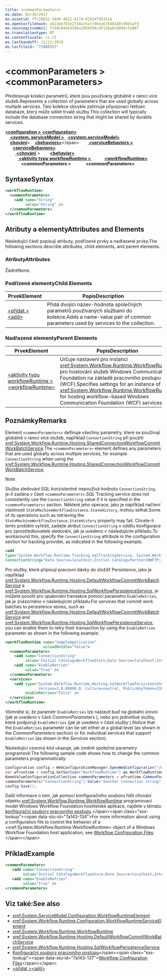 ```yaml
---
title: <commonParameters>
ms.date: 03/30/2017
ms.assetid: ffc20832-34d6-4622-8174-81924fd53514
ms.openlocfilehash: ab21be7b5e2738ac6a7c9bea676d8180c69d1afd
ms.sourcegitcommit: f348c84443380a1959294cdf12babcb804cfa987
ms.translationtype: MT
ms.contentlocale: cs-CZ
ms.lasthandoff: 11/12/2019
ms.locfileid: "73968557"
---
```

# <a name="commonparameters"></a><span data-ttu-id="7a143-101">\<commonParameters ></span><span class="sxs-lookup"><span data-stu-id="7a143-101">\<commonParameters></span></span>
<span data-ttu-id="7a143-102">Představuje kolekci parametrů, které jsou používány globálně v rámci více služeb.</span><span class="sxs-lookup"><span data-stu-id="7a143-102">Represents a collection of parameters that are used globally across multiple services.</span></span> <span data-ttu-id="7a143-103">Tato kolekce obvykle zahrnuje připojovací řetězec databáze, který může sdílet trvalé služby.</span><span class="sxs-lookup"><span data-stu-id="7a143-103">This collection will typically include the database connection string that might be shared by durable services.</span></span>  
  
<span data-ttu-id="7a143-104">[ **\<configuration >** ](../configuration-element.md) </span><span class="sxs-lookup"><span data-stu-id="7a143-104">[**\<configuration>**](../configuration-element.md)</span></span>\
<span data-ttu-id="7a143-105">&nbsp; &nbsp;[ **\<system. serviceModel >** ](system-servicemodel.md) </span><span class="sxs-lookup"><span data-stu-id="7a143-105">&nbsp;&nbsp;[**\<system.serviceModel>**](system-servicemodel.md)</span></span>\
<span data-ttu-id="7a143-106">&nbsp;&nbsp;&nbsp;&nbsp;[**chování**](behaviors.md)\<</span><span class="sxs-lookup"><span data-stu-id="7a143-106">&nbsp;&nbsp;&nbsp;&nbsp;[**\<behaviors>**](behaviors.md)\</span></span>
<span data-ttu-id="7a143-107">&nbsp;&nbsp;&nbsp;&nbsp;&nbsp;&nbsp;[ **\<serviceBehaviors >** ](servicebehaviors.md)</span><span class="sxs-lookup"><span data-stu-id="7a143-107">&nbsp;&nbsp;&nbsp;&nbsp;&nbsp;&nbsp;[**\<serviceBehaviors>**](servicebehaviors.md)</span></span>\
<span data-ttu-id="7a143-108">&nbsp;&nbsp;&nbsp;&nbsp;&nbsp;&nbsp;&nbsp;&nbsp;[ **\<chování**](behavior-of-servicebehaviors.md) ></span><span class="sxs-lookup"><span data-stu-id="7a143-108">&nbsp;&nbsp;&nbsp;&nbsp;&nbsp;&nbsp;&nbsp;&nbsp;[**\<behavior>**](behavior-of-servicebehaviors.md)</span></span>\
<span data-ttu-id="7a143-109">&nbsp;&nbsp;&nbsp;&nbsp;&nbsp;&nbsp;&nbsp;&nbsp;&nbsp;&nbsp;[ **\<aktivity typu workflowRuntime >** ](workflowruntime.md)</span><span class="sxs-lookup"><span data-stu-id="7a143-109">&nbsp;&nbsp;&nbsp;&nbsp;&nbsp;&nbsp;&nbsp;&nbsp;&nbsp;&nbsp;[**\<workflowRuntime>**](workflowruntime.md)</span></span>\
<span data-ttu-id="7a143-110">&nbsp;&nbsp;&nbsp;&nbsp;&nbsp;&nbsp;&nbsp;&nbsp;&nbsp;&nbsp;&nbsp;&nbsp; **\<commonParameters >**</span><span class="sxs-lookup"><span data-stu-id="7a143-110">&nbsp;&nbsp;&nbsp;&nbsp;&nbsp;&nbsp;&nbsp;&nbsp;&nbsp;&nbsp;&nbsp;&nbsp;**\<commonParameters>**</span></span>  
  
## <a name="syntax"></a><span data-ttu-id="7a143-111">Syntaxe</span><span class="sxs-lookup"><span data-stu-id="7a143-111">Syntax</span></span>  
  
```xml  
<workflowRuntime>
  <commonParameters>
    <add name="String"
         value="String" />
  </commonParameters>
</workflowRuntime>
```  
  
## <a name="attributes-and-elements"></a><span data-ttu-id="7a143-112">Atributy a elementy</span><span class="sxs-lookup"><span data-stu-id="7a143-112">Attributes and Elements</span></span>  
 <span data-ttu-id="7a143-113">Následující části popisují atributy, podřízené prvky a nadřazené prvky.</span><span class="sxs-lookup"><span data-stu-id="7a143-113">The following sections describe attributes, child elements, and parent elements.</span></span>  
  
### <a name="attributes"></a><span data-ttu-id="7a143-114">Atributy</span><span class="sxs-lookup"><span data-stu-id="7a143-114">Attributes</span></span>  
 <span data-ttu-id="7a143-115">Žádné</span><span class="sxs-lookup"><span data-stu-id="7a143-115">None.</span></span>  
  
### <a name="child-elements"></a><span data-ttu-id="7a143-116">Podřízené elementy</span><span class="sxs-lookup"><span data-stu-id="7a143-116">Child Elements</span></span>  
  
|<span data-ttu-id="7a143-117">Prvek</span><span class="sxs-lookup"><span data-stu-id="7a143-117">Element</span></span>|<span data-ttu-id="7a143-118">Popis</span><span class="sxs-lookup"><span data-stu-id="7a143-118">Description</span></span>|  
|-------------|-----------------|  
|[<span data-ttu-id="7a143-119">\<přidat ></span><span class="sxs-lookup"><span data-stu-id="7a143-119">\<add></span></span>](add-of-commonparameters.md)|<span data-ttu-id="7a143-120">Přidá dvojici název-hodnota společných parametrů používaných službami do kolekce.</span><span class="sxs-lookup"><span data-stu-id="7a143-120">Adds a name-value pair of common parameters used by services to the collection.</span></span>|  
  
### <a name="parent-elements"></a><span data-ttu-id="7a143-121">Nadřazené elementy</span><span class="sxs-lookup"><span data-stu-id="7a143-121">Parent Elements</span></span>  
  
|<span data-ttu-id="7a143-122">Prvek</span><span class="sxs-lookup"><span data-stu-id="7a143-122">Element</span></span>|<span data-ttu-id="7a143-123">Popis</span><span class="sxs-lookup"><span data-stu-id="7a143-123">Description</span></span>|  
|-------------|-----------------|  
|[<span data-ttu-id="7a143-124">\<aktivity typu workflowRuntime ></span><span class="sxs-lookup"><span data-stu-id="7a143-124">\<workflowRuntime></span></span>](workflowruntime.md)|<span data-ttu-id="7a143-125">Určuje nastavení pro instanci <xref:System.Workflow.Runtime.WorkflowRuntime> pro hostování služeb Windows Communication Foundation na základě pracovního postupu (WCF).</span><span class="sxs-lookup"><span data-stu-id="7a143-125">Specifies settings for an instance of <xref:System.Workflow.Runtime.WorkflowRuntime> for hosting workflow-based Windows Communication Foundation (WCF) services.</span></span>|  
  
## <a name="remarks"></a><span data-ttu-id="7a143-126">Poznámky</span><span class="sxs-lookup"><span data-stu-id="7a143-126">Remarks</span></span>  
 <span data-ttu-id="7a143-127">Element `<commonParameters>` definuje všechny parametry, které se používají globálně v rámci více služeb, například `ConnectionString` při použití <xref:System.Workflow.Runtime.Hosting.SharedConnectionWorkflowCommitWorkBatchService>.</span><span class="sxs-lookup"><span data-stu-id="7a143-127">The `<commonParameters>` element defines any parameters that are used globally across multiple services, for example `ConnectionString` when using the <xref:System.Workflow.Runtime.Hosting.SharedConnectionWorkflowCommitWorkBatchService>.</span></span>  
  
> [!NOTE]
> <span data-ttu-id="7a143-128">Služba sledování SQL konzistentně nepoužívá hodnotu `ConnectionString`, je-li zadána v části `<commonParameters>`.</span><span class="sxs-lookup"><span data-stu-id="7a143-128">SQL Tracking service does not consistently use the `ConnectionString` value if it is specified in the `<commonParameters>` section.</span></span> <span data-ttu-id="7a143-129">Některé jeho operace, jako je například načtení vlastnosti `StateMachineWorkflowInstance.StateHistory`, mohou selhat.</span><span class="sxs-lookup"><span data-stu-id="7a143-129">Some of its operations such as retrieving the `StateMachineWorkflowInstance.StateHistory` property may fail.</span></span> <span data-ttu-id="7a143-130">Chcete-li tento problém vyřešit, zadejte atribut `ConnectionString` v oddílu konfigurace pro zprostředkovatele sledování, jak je uvedeno v následujícím příkladu.</span><span class="sxs-lookup"><span data-stu-id="7a143-130">To workaround this, specify the `ConnectionString` attribute in the configuration section for tracking provider, as indicated in the following example.</span></span>  

```xml  
<add
type="System.Workflow.Runtime.Tracking.SqlTrackingService, System.Workflow.Runtime, Version=3.0.00000.0, Culture=neutral, PublicKeyToken=31bf3856ad364e35" 
ConnectionString="Data Source=localhost;Initial Catalog=Partner20WFTP;Integrated Security=True;" />
```  
  
 <span data-ttu-id="7a143-131">Pro služby, které připisují pracovní dávky do úložišť Persistence, jako je například <xref:System.Workflow.Runtime.Hosting.DefaultWorkflowCommitWorkBatchService> a <xref:System.Workflow.Runtime.Hosting.SqlWorkflowPersistenceService>, je můžete povolit pro opakování transakce pomocí parametru `EnableRetries`, jak je znázorněno v následujícím příkladu:</span><span class="sxs-lookup"><span data-stu-id="7a143-131">For services that commit work batches to persistence stores, such as <xref:System.Workflow.Runtime.Hosting.DefaultWorkflowCommitWorkBatchService> and <xref:System.Workflow.Runtime.Hosting.SqlWorkflowPersistenceService>, you can enable them to retry their transaction by using the `EnableRetries` parameter as shown in the following example:</span></span>  
  
```xml  
<workflowRuntime name="SampleApplication"
                 unloadOnIdle="false">
  <commonParameters>
    <add name="ConnectionString"
         value="Initial Catalog=WorkflowStore;Data Source=localhost;Integrated Security=SSPI;" />
    <add name="EnableRetries"
         value="True" />
  </commonParameters>
  <services>
    <add type="System.Workflow.Runtime.Hosting.SqlWorkflowPersistenceService, System.Workflow.Runtime,
               Version=3.0.00000.0, Culture=neutral, PublicKeyToken=31bf3856ad364e35"
         enableRetries="False" />
  </services>
</workflowRuntime>
```  
  
 <span data-ttu-id="7a143-132">Všimněte si, že parametr `EnableRetries` lze nastavit buď na globální úrovni (jak je uvedeno v části *CommonParameters* ), nebo pro jednotlivé služby, které podporují `EnableRetries` (jak je uvedeno v části *služby* ).</span><span class="sxs-lookup"><span data-stu-id="7a143-132">Notice that the `EnableRetries` parameter can be set either at a global level (as shown in the *CommonParameters* section) or for individual services that support `EnableRetries` (as shown in the *Services* section).</span></span>  
  
 <span data-ttu-id="7a143-133">Následující vzorový kód ukazuje, jak změnit společné parametry programově:</span><span class="sxs-lookup"><span data-stu-id="7a143-133">The following sample code shows how to change the common parameters programmatically:</span></span>
  
```csharp  
Configuration config = WebConfigurationManager.OpenWebConfiguration("/Workflow", "Default Web Site", null, "localhost");
var wfruntime = config.GetSection("WorkflowRuntime") as WorkflowRuntimeSection;  
NameValueConfigurationCollection commonParameters = wfruntime.CommonParameters;
commonParameters["ConnectionString"].Value="another connection string";  
config.Save();  
```  
  
 <span data-ttu-id="7a143-134">Další informace o tom, jak pomocí konfiguračního souboru řídit chování objektu <xref:System.Workflow.Runtime.WorkflowRuntime> programovací model Windows Workflow Foundation hostitelské aplikace, najdete v tématu [konfigurační soubory pracovního postupu](https://docs.microsoft.com/previous-versions/dotnet/netframework-3.5/ms732240(v=vs.90)).</span><span class="sxs-lookup"><span data-stu-id="7a143-134">For more information about using a configuration file to control the behavior of a <xref:System.Workflow.Runtime.WorkflowRuntime> object of a Windows Workflow Foundation host application, see [Workflow Configuration Files](https://docs.microsoft.com/previous-versions/dotnet/netframework-3.5/ms732240(v=vs.90)).</span></span>  
  
## <a name="example"></a><span data-ttu-id="7a143-135">Příklad</span><span class="sxs-lookup"><span data-stu-id="7a143-135">Example</span></span>  
  
```xml  
<commonParameters>
   <add name="ConnectionString"
        value="Initial Catalog=WorkflowStore;Data Source=localhost;Integrated Security=SSPI;" />
   <add name="EnableRetries"
        value="true" />
</commonParameters>
```  
  
## <a name="see-also"></a><span data-ttu-id="7a143-136">Viz také:</span><span class="sxs-lookup"><span data-stu-id="7a143-136">See also</span></span>

- <xref:System.ServiceModel.Configuration.WorkflowRuntimeElement>
- <xref:System.Workflow.Runtime.Configuration.WorkflowRuntimeServiceElement>
- <xref:System.Workflow.Runtime.WorkflowRuntime>
- <xref:System.Workflow.Runtime.Hosting.DefaultWorkflowCommitWorkBatchService>
- <xref:System.Workflow.Runtime.Hosting.SqlWorkflowPersistenceService>
- <span data-ttu-id="7a143-137">[Konfigurační soubory pracovního postupu](https://docs.microsoft.com/previous-versions/dotnet/netframework-3.5/ms732240(v=vs.90))</span><span class="sxs-lookup"><span data-stu-id="7a143-137">[Workflow Configuration Files](https://docs.microsoft.com/previous-versions/dotnet/netframework-3.5/ms732240(v=vs.90))</span></span>
- [<span data-ttu-id="7a143-138">\<přidat ></span><span class="sxs-lookup"><span data-stu-id="7a143-138">\<add></span></span>](add-of-commonparameters.md)

